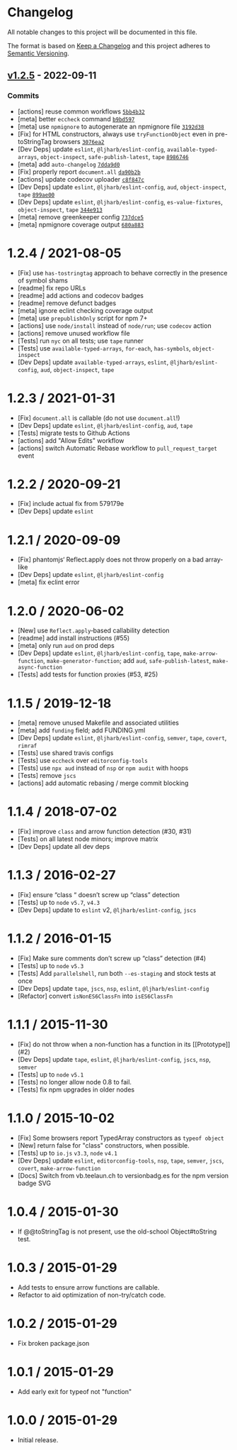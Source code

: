 # Changelog

All notable changes to this project will be documented in this file.

The format is based on [Keep a Changelog](https://keepachangelog.com/en/1.0.0/)
and this project adheres to [Semantic Versioning](https://semver.org/spec/v2.0.0.html).

## [v1.2.5](https://github.com/inspect-js/is-callable/compare/v1.2.4...v1.2.5) - 2022-09-11

### Commits

- [actions] reuse common workflows [`5bb4b32`](https://github.com/inspect-js/is-callable/commit/5bb4b32dc93987328ab4f396601f751c4a7abd62)
- [meta] better `eccheck` command [`b9bd597`](https://github.com/inspect-js/is-callable/commit/b9bd597322b6e3a24c74c09881ca73e1d9f9f485)
- [meta] use `npmignore` to autogenerate an npmignore file [`3192d38`](https://github.com/inspect-js/is-callable/commit/3192d38527c7fc461d05d5aa93d47628e658bc45)
- [Fix] for HTML constructors, always use `tryFunctionObject` even in pre-toStringTag browsers [`3076ea2`](https://github.com/inspect-js/is-callable/commit/3076ea21d1f6ecc1cb711dcf1da08f257892c72b)
- [Dev Deps] update `eslint`, `@ljharb/eslint-config`, `available-typed-arrays`, `object-inspect`, `safe-publish-latest`, `tape` [`8986746`](https://github.com/inspect-js/is-callable/commit/89867464c42adc5cd375ee074a4574b0295442cb)
- [meta] add `auto-changelog` [`7dda9d0`](https://github.com/inspect-js/is-callable/commit/7dda9d04e670a69ae566c8fa596da4ff4371e615)
- [Fix] properly report `document.all` [`da90b2b`](https://github.com/inspect-js/is-callable/commit/da90b2b68dc4f33702c2e01ad07b4f89bcb60984)
- [actions] update codecov uploader [`c8f847c`](https://github.com/inspect-js/is-callable/commit/c8f847c90e04e54ff73c7cfae86e96e94990e324)
- [Dev Deps] update `eslint`, `@ljharb/eslint-config`, `aud`, `object-inspect`, `tape` [`899ae00`](https://github.com/inspect-js/is-callable/commit/899ae00b6abd10d81fc8bc7f02b345fd885d5f56)
- [Dev Deps] update `eslint`, `@ljharb/eslint-config`, `es-value-fixtures`, `object-inspect`, `tape` [`344e913`](https://github.com/inspect-js/is-callable/commit/344e913b149609bf741aa7345fa32dc0b90d8893)
- [meta] remove greenkeeper config [`737dce5`](https://github.com/inspect-js/is-callable/commit/737dce5590b1abb16183a63cb9d7d26920b3b394)
- [meta] npmignore coverage output [`680a883`](https://github.com/inspect-js/is-callable/commit/680a8839071bf36a419fe66e1ced7a3303c27b28)

<!-- auto-changelog-above -->
1.2.4 / 2021-08-05
=================
  * [Fix] use `has-tostringtag` approach to behave correctly in the presence of symbol shams
  * [readme] fix repo URLs
  * [readme] add actions and codecov badges
  * [readme] remove defunct badges
  * [meta] ignore eclint checking coverage output
  * [meta] use `prepublishOnly` script for npm 7+
  * [actions] use `node/install` instead of `node/run`; use `codecov` action
  * [actions] remove unused workflow file
  * [Tests] run `nyc` on all tests; use `tape` runner
  * [Tests] use `available-typed-arrays`, `for-each`, `has-symbols`, `object-inspect`
  * [Dev Deps] update `available-typed-arrays`, `eslint`, `@ljharb/eslint-config`, `aud`, `object-inspect`, `tape`

1.2.3 / 2021-01-31
=================
  * [Fix] `document.all` is callable (do not use `document.all`!)
  * [Dev Deps] update `eslint`, `@ljharb/eslint-config`, `aud`, `tape`
  * [Tests] migrate tests to Github Actions
  * [actions] add "Allow Edits" workflow
  * [actions] switch Automatic Rebase workflow to `pull_request_target` event

1.2.2 / 2020-09-21
=================
  * [Fix] include actual fix from 579179e
  * [Dev Deps] update `eslint`

1.2.1 / 2020-09-09
=================
  * [Fix] phantomjs‘ Reflect.apply does not throw properly on a bad array-like
  * [Dev Deps] update `eslint`, `@ljharb/eslint-config`
  * [meta] fix eclint error

1.2.0 / 2020-06-02
=================
  * [New] use `Reflect.apply`‑based callability detection
  * [readme] add install instructions (#55)
  * [meta] only run `aud` on prod deps
  * [Dev Deps] update `eslint`, `@ljharb/eslint-config`, `tape`, `make-arrow-function`, `make-generator-function`; add `aud`, `safe-publish-latest`, `make-async-function`
  * [Tests] add tests for function proxies (#53, #25)

1.1.5 / 2019-12-18
=================
  * [meta] remove unused Makefile and associated utilities
  * [meta] add `funding` field; add FUNDING.yml
  * [Dev Deps] update `eslint`, `@ljharb/eslint-config`, `semver`, `tape`, `covert`, `rimraf`
  * [Tests] use shared travis configs
  * [Tests] use `eccheck` over `editorconfig-tools`
  * [Tests] use `npx aud` instead of `nsp` or `npm audit` with hoops
  * [Tests] remove `jscs`
  * [actions] add automatic rebasing / merge commit blocking

1.1.4 / 2018-07-02
=================
  * [Fix] improve `class` and arrow function detection (#30, #31)
  * [Tests] on all latest node minors; improve matrix
  * [Dev Deps] update all dev deps

1.1.3 / 2016-02-27
=================
  * [Fix] ensure “class “ doesn’t screw up “class” detection
  * [Tests] up to `node` `v5.7`, `v4.3`
  * [Dev Deps] update to `eslint` v2, `@ljharb/eslint-config`, `jscs`

1.1.2 / 2016-01-15
=================
  * [Fix] Make sure comments don’t screw up “class” detection (#4)
  * [Tests] up to `node` `v5.3`
  * [Tests] Add `parallelshell`, run both `--es-staging` and stock tests at once
  * [Dev Deps] update `tape`, `jscs`, `nsp`, `eslint`, `@ljharb/eslint-config`
  * [Refactor] convert `isNonES6ClassFn` into `isES6ClassFn`

1.1.1 / 2015-11-30
=================
  * [Fix] do not throw when a non-function has a function in its [[Prototype]] (#2)
  * [Dev Deps] update `tape`, `eslint`, `@ljharb/eslint-config`, `jscs`, `nsp`, `semver`
  * [Tests] up to `node` `v5.1`
  * [Tests] no longer allow node 0.8 to fail.
  * [Tests] fix npm upgrades in older nodes

1.1.0 / 2015-10-02
=================
  * [Fix] Some browsers report TypedArray constructors as `typeof object`
  * [New] return false for "class" constructors, when possible.
  * [Tests] up to `io.js` `v3.3`, `node` `v4.1`
  * [Dev Deps] update `eslint`, `editorconfig-tools`, `nsp`, `tape`, `semver`, `jscs`, `covert`, `make-arrow-function`
  * [Docs] Switch from vb.teelaun.ch to versionbadg.es for the npm version badge SVG

1.0.4 / 2015-01-30
=================
  * If @@toStringTag is not present, use the old-school Object#toString test.

1.0.3 / 2015-01-29
=================
  * Add tests to ensure arrow functions are callable.
  * Refactor to aid optimization of non-try/catch code.

1.0.2 / 2015-01-29
=================
  * Fix broken package.json

1.0.1 / 2015-01-29
=================
  * Add early exit for typeof not "function"

1.0.0 / 2015-01-29
=================
  * Initial release.
